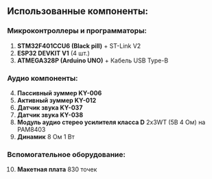 ## Использованные компоненты:

### Микроконтроллеры и программаторы:
1. **STM32F401CCU6 (Black pill)** + ST-Link V2
2. **ESP32 DEVKIT V1** (4 шт.)
3. **ATMEGA328P (Arduino UNO)** + Кабель USB Type-B

### Аудио компоненты:
4. **Пассивный зуммер KY-006**
5. **Активный зуммер KY-012**
6. **Датчик звука KY-037**
7. **Датчик звука KY-038**
8. **Модуль аудио стерео усилителя класса D** 2x3WT (5В 4 Ом) на PAM8403
9. **Динамик** 8 Ом 1 Вт

### Вспомогательное оборудование:
10. **Макетная плата** 830 точек
